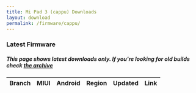 ```yaml
---
title: Mi Pad 3 (cappu) Downloads
layout: download
permalink: /firmware/cappu/
---
```


### Latest Firmware
##### This page shows latest downloads only. If you're looking for old builds check [the archive](/archive/firmware/cappu/)


<div class="table-responsive-md" id="table-wrapper">
<table id="firmware" class="compact table table-striped table-hover table-sm">
    <thead class="thead-dark">
        <tr>
            <th>Branch</th>
            <th>MIUI</th>
            <th>Android</th>
            <th>Region</th>
            <th>Updated</th>
            <th>Link</th>
        </tr>
    </thead>
    <script>loadFirmwareDownloads('cappu', 'latest')</script>
</table>
</div>
